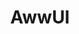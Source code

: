 ---
layout: home

title: AwwUI
titleTemplate: Amazing UI Components Library

hero:
  name: AwwUI
  text: AwwUI 组件库
  tagline: 基于 Vue3 + TS + Vite + Less 开发
  actions:
    - theme: brand
      text: Get Started
      link: /guide/
    - theme: alt
      text: View on GitHub
      link: 
    - theme: alt
      text: View on NPM
      link: 

features:
  - title: 💡 Instant Server Start
    details: On demand file serving over native ESM, no bundling required!
  - title: ⚡️ Lightning Fast HMR
    details: Hot Module Replacement (HMR) that stays fast regardless of app size.
  - title: 🛠️ Rich Features
    details: Out-of-the-box support for TypeScript, JSX, CSS and more.
  - title: 📦 Optimized Build
    details: Pre-configured Rollup build with multi-page and library mode support.
  - title: 🔩 Universal Plugins
    details: Rollup-superset plugin interface shared between dev and build.
  - title: 🔑 Fully Typed APIs
    details: Flexible programmatic APIs with full TypeScript typing.
---